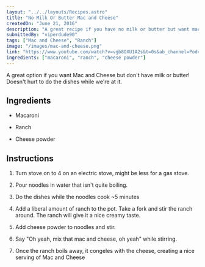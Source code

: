 ```yaml
---
layout: "../../layouts/Recipes.astro"
title: "No Milk Or Butter Mac and Cheese"
createdOn: "June 21, 2016"
description: "A great recipe if you have no milk or butter but want mac and cheese."
submittedBy: "viperdude90"
tags: ["Mac and Cheese", "Ranch"]
image: "/images/mac-and-cheese.png"
link: "https://www.youtube.com/watch?v=vgb8OXU1A2s&t=0s&ab_channel=Podchamp"
ingredients: ["macaroni", "ranch", "cheese powder"]
---
```


A great option if you want Mac and Cheese but don't have milk or butter! Doesn't hurt to do the dishes while we're at it.

## Ingredients

- Macaroni

- Ranch

- Cheese powder

## Instructions

1. Turn stove on to 4 on an electric stove, might be less for a gas stove.

2. Pour noodles in water that isn't quite boiling.

3. Do the dishes while the noodles cook ~5 minutes

4. Add a liberal amount of ranch to the pot. Take a fork and stir the ranch around. The ranch will give it a nice creamy taste.

5. Add cheese powder to noodles and stir.

6. Say "Oh yeah, mix that mac and cheese, oh yeah" while stirring.

7. Once the ranch boils away, it congeles with the cheese, creating a nice serving of Mac and Cheese
